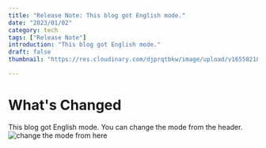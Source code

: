 ```yaml
---
title: "Release Note: This blog got English mode."
date: "2023/01/02"
category: tech
tags: ["Release Note"]
introduction: "This blog got English mode."
draft: false
thumbnail: "https://res.cloudinary.com/djprqtbkw/image/upload/v1655821843/blog/book_qr3lle.jpg"

---
```


# What's Changed
This blog got English mode. 
You can change the mode from the header. 
![change the mode from here](https://res.cloudinary.com/djprqtbkw/image/upload/v1672644253/blog/Release%20Note:%20This%20blog%20got%20English%20mode./Screen_Shot_2023-01-02_at_16.23.30_uuioiw.png)
